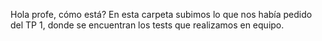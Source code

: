 Hola profe, cómo está?
En esta carpeta subimos lo que nos había pedido del TP 1, donde se encuentran los tests que realizamos en equipo.
